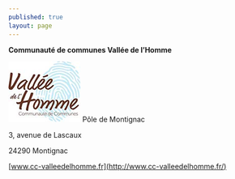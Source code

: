 ```yaml
---
published: true
layout: page
---
```


**Communauté de communes Vallée de l’Homme**

![9_PORTRAIT_logo2.jpg](/data/images/9/portrait/9_PORTRAIT_logo2.jpg)
Pôle de Montignac

3, avenue de Lascaux

24290 Montignac

[www.cc-valleedelhomme.fr](http://www.cc-valleedelhomme.fr/)